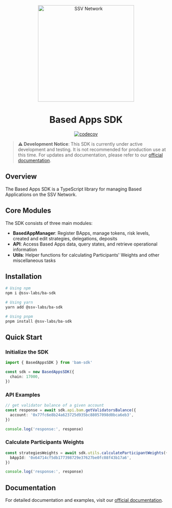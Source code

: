<p align="center">
  <img src="https://ssv.network/wp-content/uploads/2024/06/full_logo_white.svg" alt="SSV Network" width="300"/>
</p>

<h1 align="center">Based Apps SDK</h1>

<p align="center">
  <a href="https://codecov.io/gh/ssvlabs/ssv-sdk">
    <img src="https://codecov.io/gh/ssvlabs/ssv-sdk/graph/badge.svg?token=2j2HCF1fSb" alt="codecov"/>
  </a>
</p>

> **⚠️ Development Notice**: This SDK is currently under active development and testing. It is not recommended for production use at this time. For updates and documentation, please refer to our [official documentation](https://docs.ssv.network).

## Overview

The Based Apps SDK is a TypeScript library for managing Based Applications on the SSV Network.

## Core Modules

The SDK consists of three main modules:

- **BasedAppManager**: Register BApps, manage tokens, risk levels, created and edit strategies, delegations, deposits
- **API**: Access Based Apps data, query states, and retrieve operational information
- **Utils**: Helper functions for calculating Participants' Weights and other miscellaneous tasks

## Installation

```bash
# Using npm
npm i @ssv-labs/ba-sdk

# Using yarn
yarn add @ssv-labs/ba-sdk

# Using pnpm
pnpm install @ssv-labs/ba-sdk
```

## Quick Start

### Initialize the SDK

```typescript
import { BasedAppsSDK } from 'bam-sdk'

const sdk = new BasedAppsSDK({
  chain: 17000,
})
```

### API Examples

```typescript
// get validator balance of a given account
const response = await sdk.api.bam.getValidatorsBalance({
  account: '0x77fc6e8b24a623725d935bc88057098d0bca6eb3',
})

console.log('response:', response)
```

### Calculate Participants Weights

```ts
const strategiesWeights = await sdk.utils.calculateParticipantWeights({
  bAppId: '0x64714cf5db177398729e37627be0fc08f43b17a6',
})

console.log('response:', response)
```

## Documentation

For detailed documentation and examples, visit our [official documentation](https://docs.ssv.network).
